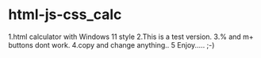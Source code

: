 # html-js-css_calc
1.html calculator with Windows 11 style
2.This is a test version.
3.% and m+ buttons dont work. 
4.copy and change anything..
5 Enjoy..... ;-)
